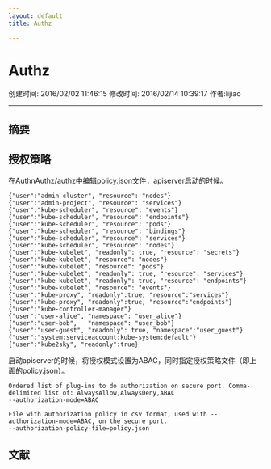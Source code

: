 ```yaml
---
layout: default
title: Authz

---
```


# Authz
创建时间: 2016/02/02 11:46:15  修改时间: 2016/02/14 10:39:17 作者:lijiao

----

## 摘要

## 授权策略

在AuthnAuthz/authz中编辑policy.json文件，apiserver启动的时候。

	{"user":"admin-cluster", "resource": "nodes"}
	{"user":"admin-project", "resource": "services"}
	{"user":"kube-scheduler", "resource": "events"}
	{"user":"kube-scheduler", "resource": "endpoints"}
	{"user":"kube-scheduler", "resource": "pods"}
	{"user":"kube-scheduler", "resource": "bindings"}
	{"user":"kube-scheduler", "resource": "services"}
	{"user":"kube-scheduler", "resource": "nodes"}
	{"user":"kube-kubelet", "readonly": true, "resource": "secrets"}
	{"user":"kube-kubelet", "resource": "nodes"}
	{"user":"kube-kubelet", "resource": "pods"}
	{"user":"kube-kubelet", "readonly": true, "resource": "services"}
	{"user":"kube-kubelet", "readonly": true, "resource": "endpoints"}
	{"user":"kube-kubelet", "resource": "events"}
	{"user":"kube-proxy", "readonly":true, "resource":"services"}
	{"user":"kube-proxy", "readonly":true, "resource":"endpoints"}
	{"user":"kube-controller-manager"}
	{"user":"user-alice", "namespace": "user_alice"}
	{"user":"user-bob",   "namespace": "user_bob"}
	{"user":"user-guest", "readonly": true, "namespace":"user_guest"}
	{"user":"system:serviceaccount:kube-system:default"}
	{"user":"kube2sky", "readonly":true}

启动apiserver的时候，将授权模式设置为ABAC，同时指定授权策略文件（即上面的policy.json）。

	Ordered list of plug-ins to do authorization on secure port. Comma-delimited list of: AlwaysAllow,AlwaysDeny,ABAC
	--authorization-mode=ABAC

	File with authorization policy in csv format, used with --authorization-mode=ABAC, on the secure port.
	--authorization-policy-file=policy.json 

## 文献
